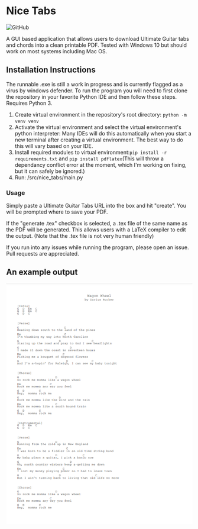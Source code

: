 # Nice Tabs
<p>
<img alt="GitHub" src="https://img.shields.io/github/license/andrewschalk/Nice-Tabs"/>
  </p>
A GUI based application that allows users to download Ultimate Guitar tabs and chords into a clean printable PDF. Tested with Windows 10 but should work on most systems including Mac OS.

## Installation Instructions
The runnable .exe is still a work in progress and is currently flagged as a virus by windows defender. To run the program you will need to first clone the repository in your favorite Python IDE and then follow these steps. Requires Python 3.
1. Create virtual environment in the repository's root directory: ```python -m venv venv```
2. Activate the virtual environment and select the virtual environment's python interpreter: Many IDEs will do this automatically when you start a new terminal after creating a virtual environment. The best way to do this will vary based on your IDE.
3. Install required modules to virtual environment:```pip install -r requirements.txt``` and ```pip install pdflatex```(This will throw a dependancy conflict error at the moment, which I'm working on fixing, but it can safely be ignored.)
4. Run: /src/nice_tabs/main.py

### Usage
Simply paste a Ultimate Guitar Tabs URL into the box and hit "create". You will be prompted where to save your PDF.


If the "generate .tex" checkbox is selected, a .tex file of the same name as the PDF will be generated. This allows users with a LaTeX compiler to edit the output. (Note that the .tex file is not very human friendly)

If you run into any issues while running the program, please open an issue. Pull requests are appreciated.

## An example output

![An example output](ExampleTab.PNG)
